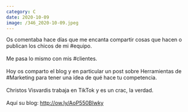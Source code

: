 ```yaml
--- 
category: C 
date: 2020-10-09 
image: /346_2020-10-09.jpeg 
--- 
```


Os comentaba hace días que me encanta compartir cosas que hacen o publican los chicos de mi #equipo.<br><br>Me pasa lo mismo con mis #clientes. <br><br>Hoy os comparto el blog y en particular un post sobre Herramientas de #Marketing  para tener una idea de qué hace tu competencia. <br><br>Christos Visvardis trabaja en TikTok y es un crac, la verdad.  <br><br>Aquí su blog: http://ow.ly/AoP550BIwky